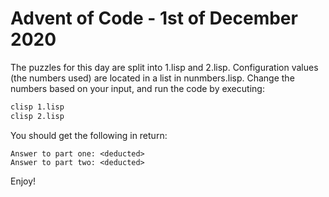 # Advent of Code - 1st of December 2020

The puzzles for this day are split into 1.lisp and 2.lisp. Configuration values (the numbers used) are located in a list in nunmbers.lisp. Change the numbers based on your input, and run the code by executing:
```bash
clisp 1.lisp
clisp 2.lisp
```

You should get the following in return:
```
Answer to part one: <deducted> 
Answer to part two: <deducted>
```

Enjoy!